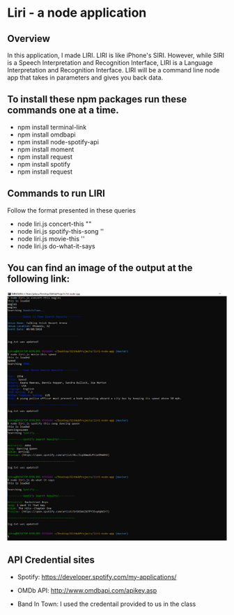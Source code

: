 # Liri - a node application

## Overview
In this application, I made LIRI. LIRI is like iPhone's SIRI. However, while SIRI is a Speech Interpretation and Recognition Interface, LIRI is a Language Interpretation and Recognition Interface. LIRI will be a command line node app that takes in parameters and gives you back data.

## To install these npm packages run these commands one at a time.

* npm install terminal-link
* npm install omdbapi
* npm install node-spotify-api
* npm install moment
* npm install request
* npm install spotify
* npm install request


## Commands to run LIRI
Follow the format presented in these queries

- node liri.js concert-this "<band name here>"
- node liri.js spotify-this-song '<song name here>'
- node liri.js movie-this '<movie name here>'
- node liri.js do-what-it-says 

## You can find an image of the output at the following link:

![Image of Liri output](https://github.com/jhwillia7/liri-node-app/blob/master/images/liri-capture.PNG)

## API Credential sites
* Spotify: https://developer.spotify.com/my-applications/

* OMDb API: http://www.omdbapi.com/apikey.asp

* Band In Town: I used the credentail provided to us in the class
